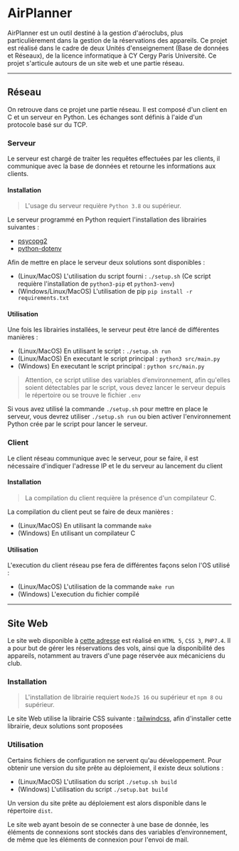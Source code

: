 # AirPlanner

AirPlanner est un outil destiné à la gestion d'aéroclubs, plus particulièrement dans la gestion de la réservations des appareils. Ce projet est réalisé dans le cadre de deux Unités d'enseignement (Base de données et Réseaux), de la licence informatique à CY Cergy Paris Université. Ce projet s'articule autours de un site web et une partie réseau.

---

## Réseau

On retrouve dans ce projet une partie réseau. Il est composé d'un client en C et un serveur en Python. Les échanges sont définis à l'aide d'un protocole basé sur du TCP.

### Serveur

Le serveur est chargé de traiter les requêtes effectuées par les clients, il communique avec la base de données et retourne les informations aux clients.

#### Installation

> L'usage du serveur requière `Python 3.8` ou supérieur.

Le serveur programmé en Python requiert l'installation des librairies suivantes :

- [psycopg2](https://www.psycopg.org/)
- [python-dotenv](https://github.com/theskumar/python-dotenv)

Afin de mettre en place le serveur deux solutions sont disponibles :

- (Linux/MacOS) L'utilisation du script fourni : `./setup.sh` (Ce script requière l'installation de `python3-pip` et `python3-venv`)
- (Windows/Linux/MacOS) L'utilisation de pip `pip install -r requirements.txt`

#### Utilisation

Une fois les librairies installées, le serveur peut être lancé de différentes manières :

- (Linux/MacOS) En utilisant le script : `./setup.sh run`
- (Linux/MacOS) En executant le script principal : `python3 src/main.py`
- (Windows) En executant le script principal : `python src/main.py`

> Attention, ce script utilise des variables d’environnement, afin qu'elles soient détectables par le script, vous devez lancer le serveur depuis le répertoire ou se trouve le fichier `.env`

Si vous avez utilisé la commande `./setup.sh` pour mettre en place le serveur, vous devrez utiliser `./setup.sh run` ou bien activer l'environnement Python crée par le script pour lancer le serveur.

### Client

Le client réseau communique avec le serveur, pour se faire, il est nécessaire d'indiquer l'adresse IP et le du serveur au lancement du client

#### Installation

> La compilation du client requière la présence d'un compilateur C.

La compilation du client peut se faire de deux manières :

- (Linux/MacOS) En utilisant la commande `make`
- (Windows) En utilisant un compilateur C

#### Utilisation

L'execution du client réseau pse fera de différentes façons selon l'OS utilisé :

- (Linux/MacOS) L'utilisation de la commande `make run`
- (Windows) L'execution du fichier compilé

---

## Site Web

Le site web disponible à [cette adresse](https://airplanner.benjaminpmd.fr/) est réalisé en `HTML 5`, `CSS 3`, `PHP7.4`. Il a pour but de gérer les réservations des vols, ainsi que la disponibilité des appareils, notamment au travers d'une page réservée aux mécaniciens du club.

### Installation

> L'installation de librairie requiert `NodeJS 16` ou supérieur et `npm 8` ou supérieur.

Le site Web utilise la librairie CSS suivante : [tailwindcss](https://tailwindcss.com/), afin d'installer cette librairie, deux solutions sont proposées

### Utilisation

Certains fichiers de configuration ne servent qu'au développement. Pour obtenir une version du site prête au déploiement, il existe deux solutions :

- (Linux/MacOS) L'utilisation du script `./setup.sh build`
- (Windows) L'utilisation du script `./setup.bat build`

Un version du site prête au déploiement est alors disponible dans le répertoire `dist`.

Le site web ayant besoin de se connecter à une base de donnée, les éléments de connexions sont stockés dans des variables d’environnement, de même que les éléments de connexion pour l'envoi de mail.
